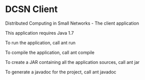 DCSN Client
====

Distributed Computing in Small Networks - The client application

This application requires Java 1.7

To run the application, call ant run

To compile the application, call ant compile

To create a JAR containing all the application sources, call ant jar

To generate a javadoc for the project, call ant javadoc


